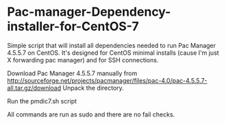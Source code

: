 # Pac-manager-Dependency-installer-for-CentOS-7
Simple script that will install all dependencies needed to run Pac Manager 4.5.5.7 on CentOS.
It's designed for CentOS minimal installs (cause I'm just X forwarding pac manager) and for SSH connections.

Download Pac Manager 4.5.5.7 manually from http://sourceforge.net/projects/pacmanager/files/pac-4.0/pac-4.5.5.7-all.tar.gz/download
Unpack the directory.

Run the pmdic7.sh script 

All commands are run as sudo and there are no fail checks.
